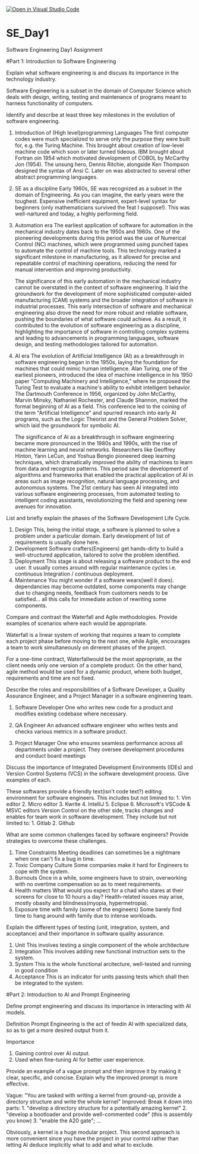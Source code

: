 [![Open in Visual Studio Code](https://classroom.github.com/assets/open-in-vscode-2e0aaae1b6195c2367325f4f02e2d04e9abb55f0b24a779b69b11b9e10269abc.svg)](https://classroom.github.com/online_ide?assignment_repo_id=15567399&assignment_repo_type=AssignmentRepo)
# SE_Day1
Software Engineering Day1 Assignment

#Part 1: Introduction to Software Engineering

Explain what software engineering is and discuss its importance in the technology industry.


Software Engineering is a subset in the domain of Computer Science which deals with design, 
writing, testing and maintenance of programs meant to harness functionality of computers.


Identify and describe at least three key milestones in the evolution of software engineering.


1. Introduction of (High level)programming Languages
    The first computer codes were much specialized to serve only the purpose they were built for, 
    e.g. the Turing Machine.
    This brought about creation of low-level machine code which soon or later turned tideous. 
    IBM brought about Fortran oin 1954 which motivated development of COBOL by McCarthy Jon (1954). 
    The unsung hero, Dennis Ritchie, alongside Ken Thompson designed the syntax of Ansi C. 
    Later on was abstracted to several other abstract programming languages.

2. SE as a discipline
    Early 1960s, SE was recognized as a subset in the domain of Engineering.
    As you can imagine, the early years were the toughest. Expensive inefficient equipment, 
    expert-level syntax for beginners (only mathematicians survived the feat I suppose!). 
    This was well-nartured and today, a highly performing field.

3. Automation era
    The earliest application of software for automation in the mechanical industry dates back to 
    the 1950s and 1960s. One of the pioneering developments during this period was the use of 
    Numerical Control (NC) machines, which were programmed using punched tapes to automate the 
    control of machine tools. This technology marked a significant milestone in manufacturing, 
    as it allowed for precise and repeatable control of machining operations, reducing the need 
    for manual intervention and improving productivity.

    The significance of this early automation in the mechanical industry cannot be overstated in 
    the context of software engineering. It laid the groundwork for the development of more 
    sophisticated computer-aided manufacturing (CAM) systems and the broader integration of software 
    in industrial processes. This early intersection of software and mechanical engineering also 
    drove the need for more robust and reliable software, pushing the boundaries of what software 
    could achieve. As a result, it contributed to the evolution of software engineering as a 
    discipline, highlighting the importance of software in controlling complex systems and leading to 
    advancements in programming languages, software design, and testing methodologies tailored for automation.

4. AI era
    The evolution of Artificial Intelligence (AI) as a breakthrough in software engineering began in 
    the 1950s, laying the foundation for machines that could mimic human intelligence. Alan Turing, 
    one of the earliest pioneers, introduced the idea of machine intelligence in his 1950 paper 
    "Computing Machinery and Intelligence," where he proposed the Turing Test to evaluate a machine's 
    ability to exhibit intelligent behavior. The Dartmouth Conference in 1956, organized by John McCarthy, 
    Marvin Minsky, Nathaniel Rochester, and Claude Shannon, marked the formal beginning of AI as a field. 
    This conference led to the coining of the term "Artificial Intelligence" and spurred research into 
    early AI programs, such as the Logic Theorist and the General Problem Solver, which laid the groundwork 
    for symbolic AI.

    The significance of AI as a breakthrough in software engineering became more pronounced in the 1980s 
    and 1990s, with the rise of machine learning and neural networks. Researchers like Geoffrey Hinton, 
    Yann LeCun, and Yoshua Bengio pioneered deep learning techniques, which dramatically improved the 
    ability of machines to learn from data and recognize patterns. This period saw the development of 
    algorithms and frameworks that enabled the practical application of AI in areas such as image recognition, 
    natural language processing, and autonomous systems. The 21st century has seen AI integrated into various 
    software engineering processes, from automated testing to intelligent coding assistants, revolutionizing 
    the field and opening new avenues for innovation.



List and briefly explain the phases of the Software Development Life Cycle.

1. Design
    This, being the initial stage, a software is planned to solve a problem under a particular domain.
    Early development of list of requirements is usually done here.
2. Development
    Software crafters(Engineers) get hands-dirty to build a well-structured application, tailored to solve 
    the problem identified.
3. Deployment
    This stage is about releasing a software product to the end user. It usually comes around with regular 
    maintenance cycles i.e. continuous Integration / continuous deployment.
4. Maintenance
    You might wonder if a software wears(well it does). dependancies may become outdated, some components 
    may change due to changing needs, feedback from customers needs to be satisfied... all this calls for 
    immediate action of rewriting some components.

Compare and contrast the Waterfall and Agile methodologies. Provide examples of scenarios where each would be appropriate.

Waterfall is a linear system of working that requires a team to complete each project phase before moving 
to the next one, while Agile, encourages a team to work simultaneously on dirrerent phases of the project.

For a one-time contract, Waterfallwould be the most appropriate, as the client needs only one version of 
a complete product. On the other hand, agile method would be used for a dynamic product, where both budget, 
requirements and time are not fixed.

Describe the roles and responsibilities of a Software Developer, a Quality Assurance Engineer, and a Project Manager in a software engineering team.

1. Software Developer
    One who writes new code for a product and modifies existing codebase where necessary.

2. QA Engineer
    An advanced software engineer who writes tests and checks various metrics in a software product.

3. Project Manager
    One who ensures seamless performance across all departments under a project. They oversee development 
    procedures and conduct board meetings


Discuss the importance of Integrated Development Environments (IDEs) and Version Control Systems (VCS) in the software development process. Give examples of each.

These softwares provide a friendly text(isn't code text?) editing environment for software engineers.
This includes but not limined to:
    1. Vim editor
    2. Micro editor
    3. Kwrite
    4. IntelliJ
    5. Eclipse
    6. Microsoft's VSCode & MSVC editors
Version Control on the other side, tracks changes and enables for team work in software development.
They include but not limited to:
    1. Gitlab
    2. Github


What are some common challenges faced by software engineers? Provide strategies to overcome these challenges.

1. Time Constraints
    Meeting deadlines can sometimes be a nightmare when one can't fix a bug in time.
2. Toxic Company Culture
    Some companies make it hard for Engineers to cope with the system.
3. Burnouts
    Once in a while, some engineers have to strain, overworking with no overtime compensation
    so as to meet requirements.
4. Health matters
    What would you expect for a chad who stares at their screens for close to 10 hours a day?
    Health-related issues may arise, mostly obasity and blindness(myopia, hypermetropia).
5. Exposure time with family (some of the engineers)
    Some barely find time to hang around with family due to intense workloads.


Explain the different types of testing (unit, integration, system, and acceptance) and their importance in software quality assurance.

1. Unit
    This involves testing a single component of the whole architecture
2. Integration
    This involves adding new functional instruction sets to the system.
3. System
    This is the whole functional arcitecture, well-tested and running in good condition
4. Acceptance
    This is an indicator for units passing tests which shall then be integrated to the system.


#Part 2: Introduction to AI and Prompt Engineering


Define prompt engineering and discuss its importance in interacting with AI models.

Definition
    Prompt Engineering is the act of feedin AI with specialized data, so as to get a more desired
    output from it.

Importance
1. Gaining control over AI output.
2. Used when fine-tuning AI for better user experience.


Provide an example of a vague prompt and then improve it by making it clear, specific, and concise. Explain why the improved prompt is more effective.

Vague:
    "You are tasked with writing a kernel from ground-up, provide a directory structure and write the whole kernel"
Improved:
Break it down into parts:
    1. "develop a directory structure for a potentially amazing kernel"
    2. "develop a bootloader and provide well-commented code" (this is assembly you know)
    3. "enable the A20 gate"; ...

Obviously, a kernel is a huge modular project. This second approach is more convenient since you have 
the project in your control rather than letting AI deduce implicitly what to add and what to exclude.
